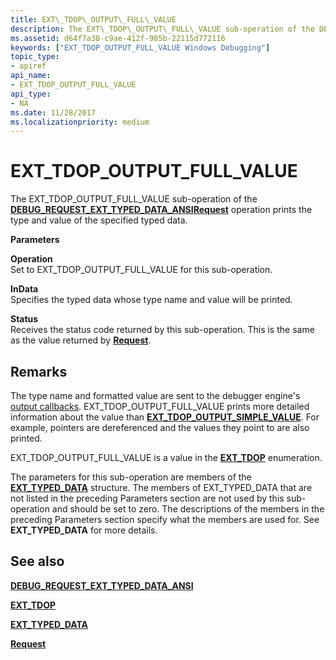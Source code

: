 ```yaml
---
title: EXT\_TDOP\_OUTPUT\_FULL\_VALUE
description: The EXT\_TDOP\_OUTPUT\_FULL\_VALUE sub-operation of the DEBUG\_REQUEST\_EXT\_TYPED\_DATA\_ANSI Request operation prints the type and value of the specified typed data.
ms.assetid: d64f7a38-c9ae-412f-985b-22115d772116
keywords: ["EXT_TDOP_OUTPUT_FULL_VALUE Windows Debugging"]
topic_type:
- apiref
api_name:
- EXT_TDOP_OUTPUT_FULL_VALUE
api_type:
- NA
ms.date: 11/28/2017
ms.localizationpriority: medium
---
```


# EXT\_TDOP\_OUTPUT\_FULL\_VALUE


The EXT\_TDOP\_OUTPUT\_FULL\_VALUE sub-operation of the [**DEBUG\_REQUEST\_EXT\_TYPED\_DATA\_ANSI**](debug-request-ext-typed-data-ansi.md)[**Request**](request.md) operation prints the type and value of the specified typed data.

**Parameters**

<span id="Operation"></span><span id="operation"></span><span id="OPERATION"></span>**Operation**  
Set to EXT\_TDOP\_OUTPUT\_FULL\_VALUE for this sub-operation.

<span id="InData"></span><span id="indata"></span><span id="INDATA"></span>**InData**  
Specifies the typed data whose type name and value will be printed.

<span id="Status"></span><span id="status"></span><span id="STATUS"></span>**Status**  
Receives the status code returned by this sub-operation. This is the same as the value returned by [**Request**](request.md).

Remarks
-------

The type name and formatted value are sent to the debugger engine's [output callbacks](./using-input-and-output.md#output-callbacks). EXT\_TDOP\_OUTPUT\_FULL\_VALUE prints more detailed information about the value than [**EXT\_TDOP\_OUTPUT\_SIMPLE\_VALUE**](ext-tdop-output-simple-value.md). For example, pointers are dereferenced and the values they point to are also printed.

EXT\_TDOP\_OUTPUT\_FULL\_VALUE is a value in the [**EXT\_TDOP**](/windows-hardware/drivers/ddi/wdbgexts/ne-wdbgexts-_ext_tdop) enumeration.

The parameters for this sub-operation are members of the [**EXT\_TYPED\_DATA**](/windows-hardware/drivers/ddi/wdbgexts/ns-wdbgexts-_ext_typed_data) structure. The members of EXT\_TYPED\_DATA that are not listed in the preceding Parameters section are not used by this sub-operation and should be set to zero. The descriptions of the members in the preceding Parameters section specify what the members are used for. See **EXT\_TYPED\_DATA** for more details.

## <span id="see_also"></span>See also


[**DEBUG\_REQUEST\_EXT\_TYPED\_DATA\_ANSI**](debug-request-ext-typed-data-ansi.md)

[**EXT\_TDOP**](/windows-hardware/drivers/ddi/wdbgexts/ne-wdbgexts-_ext_tdop)

[**EXT\_TYPED\_DATA**](/windows-hardware/drivers/ddi/wdbgexts/ns-wdbgexts-_ext_typed_data)

[**Request**](request.md)

 

